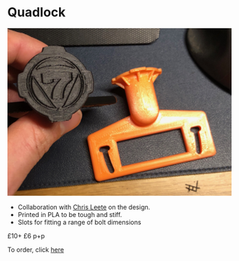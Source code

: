 # Quadlock
![stl](/img/quadlock.jpeg)

* Collaboration with [Chris Leete](https://www.instagram.com/chrisl3ete/) on the design. 
* Printed in PLA to be tough and stiff.
* Slots for fitting a range of bolt dimensions

£10+ £6 p+p

To order, click [here](https://forms.gle/WPmsiwcxM3baA25NA)
